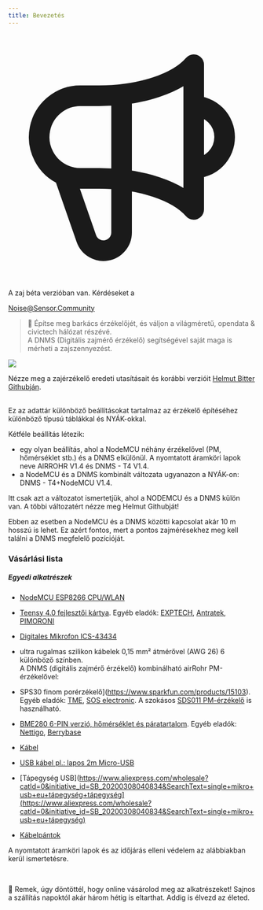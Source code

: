 ```yaml
---
title: Bevezetés
---
```

  <div class="max-w-screen-xl mx-auto pt-5">
      <div class="p-2 rounded-lg bg-indigo-100 shadow-lg sm:p-3">
      <div class="flex items-center">
            <span class="p-2 rounded-lg bg-indigo-500">
              <svg class="h-8 w-8 text-white" fill="none" viewBox="0 0 24 24" stroke="currentColor">
                <path stroke-linecap="round" stroke-linejoin="round" stroke-width="2" d="M11 5.882V19.24a1.76 1.76 0 01-3.417.592l-2.147-6.15M18 13a3 3 0 100-6M5.436 13.683A4.001 4.001 0 017 6h1.832c4.1 0 7.625-1.234 9.168-3v14c-1.543-1.766-5.067-3-9.168-3H7a3.988 3.988 0 01-1.564-.317z" />
              </svg>
            </span>
        <div class="flex flex-wrap">
          <div class="flex-wrap flex">
            <p class="pt-1 text-indigo-700 font-medium">
                A zaj béta verzióban van. Kérdéseket a</p>
          <a href="mailto:Noise@Sensor.Community" class="ml-1 font-medium underline text-white hover:text-yellow-600">
                  Noise@Sensor.Community</a>
          </div>
           </div>
      </div>
    </div>
  </div>

> 🚧 Építse meg barkács érzékelőjét, és váljon a világméretű, opendata & civictech hálózat részévé. <br> A DNMS (Digitális zajmérő érzékelő) segítségével saját maga is mérheti a zajszennyezést.

<img src="../docs/dnms/dnms-noise-measuring-sensor-kit.jpg" style="display: block; margin: 1em 0" loading="lazy"/>

Nézze meg a zajérzékelő eredeti utasításait és korábbi verzióit [Helmut Bitter Githubján](https://github.com/hbitter/DNMS/tree/master/Manual).

<br>
Ez az adattár különböző beállításokat tartalmaz az érzékelő építéséhez különböző típusú táblákkal és NYÁK-okkal.
<br>

Kétféle beállítás létezik:

* egy olyan beállítás, ahol a NodeMCU néhány érzékelővel (PM, hőmérséklet stb.) és a DNMS elkülönül. A nyomtatott áramköri lapok neve AIRROHR V1.4 és DNMS - T4 V1.4.
* a NodeMCU és a DNMS kombinált változata ugyanazon a NYÁK-on: DNMS - T4+NodeMCU V1.4.

Itt csak azt a változatot ismertetjük, ahol a NODEMCU és a DNMS külön van. A többi változatért nézze meg Helmut Githubját!

Ebben az esetben a NodeMCU és a DNMS közötti kapcsolat akár 10 m hosszú is lehet. Ez azért fontos, mert a pontos zajmérésekhez meg kell találni a DNMS megfelelő pozícióját.

### Vásárlási lista

##### Egyedi alkatrészek
* [NodeMCU ESP8266 CPU/WLAN](https://www.aliexpress.com/wholesale?groupsort=1&SortType=price_asc&SearchText=nodemcu+v3+esp8266+ch340)
* [Teensy 4.0 fejlesztői kártya](https://www.pjrc.com/store/teensy40.html). Egyéb eladók: [EXPTECH](https://www.exp-tech.de/plattformen/teensy/9596/teensy-4.0-development-board), [Antratek](https://www.antratek.de/teensy-4-0), [PIMORONI](https://shop.pimoroni.com/products/teensy-4-0-development-board)
* [Digitales Mikrofon ICS-43434](https://www.tindie.com/products/onehorse/ics43434-i2s-digital-microphone/)
* ultra rugalmas szilikon kábelek 0,15 mm² átmérővel (AWG 26) 6 különböző színben.
  <br>
  A DNMS (digitális zajmérő érzékelő) kombinálható airRohr PM-érzékelővel:

* SPS30 finom porérzékelő](https://www.sparkfun.com/products/15103). Egyéb eladók: [TME](https://www.tme.eu/de/details/sps30/gassensoren/sensirion/1-101638-10/?brutto=1), [SOS electronic](https://www.soselectronic.de/products/sensirion/sps30-2-304234). A szokásos [SDS011 PM-érzékelő](https://de.aliexpress.com/wholesale?catId=0&initiative_id=AS_20200813122806&SearchText=sds011) is használható.
* [BME280 6-PIN verzió, hőmérséklet és páratartalom](https://www.aliexpress.com/wholesale?catId=0&initiative_id=SB_20200308040440&SearchText=bme280+-5V+%2B3.3V). Egyéb eladók: [Nettigo](https://nettigo.eu/products/module-pressure-humidity-and-temperature-sensor-bosch-bme280), [Berrybase](https://www.berrybase.de/bauelemente/sensoren-module/feuchtigkeit/bme680-breakout-board-4in1-sensor-f-252-r-temperatur-luftfeuchtigkeit-luftdruck-und-luftg-252-t)
* [Kábel](http://www.aliexpress.com/wholesale?groupsort=1&SortType=price_asc&SearchText=Dupont+kábel+20cm+női-női)
* [USB kábel pl.: lapos 2m Micro-USB](https://www.aliexpress.com/wholesale?catId=0&initiative_id=SB_20200308040708&SearchText=micro+usb+lapos+kábel+2m)
* [Tápegység USB](https://www.aliexpress.com/wholesale?catId=0&initiative_id=SB_20200308040834&SearchText=single+mikro+usb+eu+tápegység+tápegység](https://www.aliexpress.com/wholesale?catId=0&initiative_id=SB_20200308040834&SearchText=single+mikro+usb+eu+tápegység)
* [Kábelpántok](https://www.aliexpress.com/wholesale?catId=0&initiative_id=SB_20200308040852&SearchText=cable+pántok)

A nyomtatott áramköri lapok és az időjárás elleni védelem az alábbiakban kerül ismertetésre.

<br>

🙌 Remek, úgy döntöttél, hogy online vásárolod meg az alkatrészeket!
Sajnos a szállítás napoktól akár három hétig is eltarthat.
Addig is élvezd az életed️.
